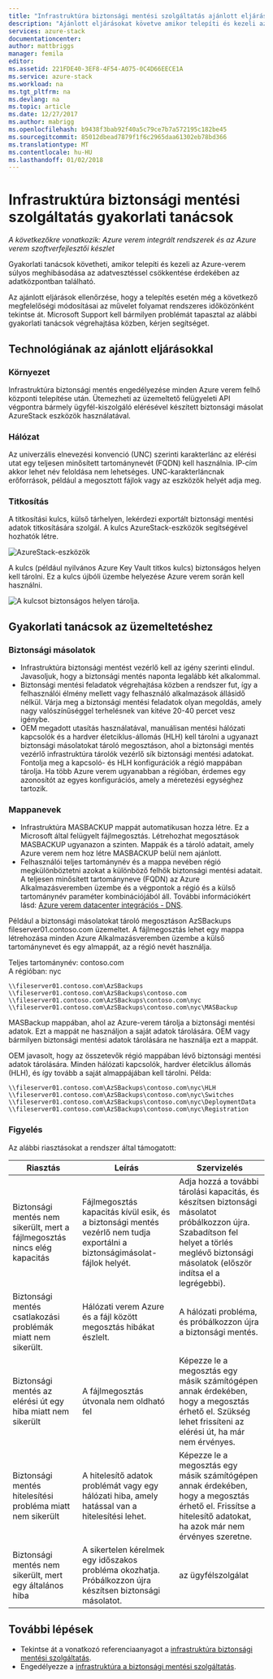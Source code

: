```yaml
---
title: "Infrastruktúra biztonsági mentési szolgáltatás ajánlott eljárások Azure verem |} Microsoft Docs"
description: "Ajánlott eljárásokat követve amikor telepíti és kezeli az Azure-verem segítséget nyújtanak az adatvesztés végzetes hiba esetén az adatközpontban található."
services: azure-stack
documentationcenter: 
author: mattbriggs
manager: femila
editor: 
ms.assetid: 221FDE40-3EF8-4F54-A075-0C4D66EECE1A
ms.service: azure-stack
ms.workload: na
ms.tgt_pltfrm: na
ms.devlang: na
ms.topic: article
ms.date: 12/27/2017
ms.author: mabrigg
ms.openlocfilehash: b9438f3bab92f40a5c79ce7b7a572195c182be45
ms.sourcegitcommit: 85012dbead7879f1f6c2965daa61302eb78bd366
ms.translationtype: MT
ms.contentlocale: hu-HU
ms.lasthandoff: 01/02/2018
---
```

# <a name="infrastructure-backup-service-best-practices"></a>Infrastruktúra biztonsági mentési szolgáltatás gyakorlati tanácsok

*A következőkre vonatkozik: Azure verem integrált rendszerek és az Azure verem szoftverfejlesztői készlet*

Gyakorlati tanácsok követheti, amikor telepíti és kezeli az Azure-verem súlyos meghibásodása az adatvesztéssel csökkentése érdekében az adatközpontban található.

Az ajánlott eljárások ellenőrzése, hogy a telepítés esetén még a következő megfelelőségi módosításai az művelet folyamat rendszeres időközönként tekintse át. Microsoft Support kell bármilyen problémát tapasztal az alábbi gyakorlati tanácsok végrehajtása közben, kérjen segítséget.

## <a name="configuration-best-practices"></a>Technológiának az ajánlott eljárásokkal

### <a name="deployment"></a>Környezet

Infrastruktúra biztonsági mentés engedélyezése minden Azure verem felhő központi telepítése után. Ütemezheti az üzemeltető felügyeleti API végpontra bármely ügyfél-kiszolgáló elérésével készített biztonsági másolat AzureStack eszközök használatával.

### <a name="networking"></a>Hálózat

Az univerzális elnevezési konvenció (UNC) szerinti karakterlánc az elérési utat egy teljesen minősített tartománynevét (FQDN) kell használnia. IP-cím akkor lehet név feloldása nem lehetséges. UNC-karakterláncnak erőforrások, például a megosztott fájlok vagy az eszközök helyét adja meg.

### <a name="encryption"></a>Titkosítás

A titkosítási kulcs, külső tárhelyen, lekérdezi exportált biztonsági mentési adatok titkosítására szolgál. A kulcs AzureStack-eszközök segítségével hozhatók létre. 

![AzureStack-eszközök](media\azure-stack-backup\azure-stack-backup-encryption1.png)

A kulcs (például nyilvános Azure Key Vault titkos kulcs) biztonságos helyen kell tárolni. Ez a kulcs újbóli üzembe helyezése Azure verem során kell használni. 

![A kulcsot biztonságos helyen tárolja.](media\azure-stack-backup\azure-stack-backup-encryption2.png)

## <a name="operational-best-practices"></a>Gyakorlati tanácsok az üzemeltetéshez

### <a name="backups"></a>Biztonsági másolatok

 - Infrastruktúra biztonsági mentést vezérlő kell az igény szerinti elindul. Javasoljuk, hogy a biztonsági mentés naponta legalább két alkalommal.
 - Biztonsági mentési feladatok végrehajtása közben a rendszer fut, így a felhasználói élmény mellett vagy felhasználó alkalmazások állásidő nélkül. Várja meg a biztonsági mentési feladatok olyan megoldás, amely nagy valószínűséggel terhelésnek van kitéve 20-40 percet vesz igénybe.
 - OEM megadott utasítás használatával, manuálisan mentési hálózati kapcsolók és a hardver életciklus-állomás (HLH) kell tárolni a ugyanazt biztonsági másolatokat tároló megosztáson, ahol a biztonsági mentés vezérlő infrastruktúra tárolók vezérlő sík biztonsági mentési adatokat. Fontolja meg a kapcsoló- és HLH konfigurációk a régió mappában tárolja. Ha több Azure verem ugyanabban a régióban, érdemes egy azonosítót az egyes konfigurációs, amely a méretezési egységhez tartozik.

### <a name="folder-names"></a>Mappanevek

 - Infrastruktúra MASBACKUP mappát automatikusan hozza létre. Ez a Microsoft által felügyelt fájlmegosztás. Létrehozhat megosztások MASBACKUP ugyanazon a szinten. Mappák és a tároló adatait, amely Azure verem nem hoz létre MASBACKUP belül nem ajánlott. 
 -  Felhasználói teljes tartománynév és a mappa nevében régió megkülönböztetni azokat a különböző felhők biztonsági mentési adatait. A teljesen minősített tartományneve (FQDN) az Azure Alkalmazásveremben üzembe és a végpontok a régió és a külső tartománynév paraméter kombinációjából áll. További információkért lásd: [Azure verem datacenter integrációs - DNS](azure-stack-integrate-dns.md).

Például a biztonsági másolatokat tároló megosztáson AzSBackups fileserver01.contoso.com üzemeltet. A fájlmegosztás lehet egy mappa létrehozása minden Azure Alkalmazásveremben üzembe a külső tartománynevet és egy almappát, az a régió nevét használja. 

Teljes tartománynév: contoso.com  
A régióban: nyc


    \\fileserver01.contoso.com\AzSBackups
    \\fileserver01.contoso.com\AzSBackups\contoso.com
    \\fileserver01.contoso.com\AzSBackups\contoso.com\nyc
    \\fileserver01.contoso.com\AzSBackups\contoso.com\nyc\MASBackup

MASBackup mappában, ahol az Azure-verem tárolja a biztonsági mentési adatok. Ezt a mappát ne használjon a saját adatok tárolására. OEM vagy bármilyen biztonsági mentési adatok tárolására ne használja ezt a mappát. 

OEM javasolt, hogy az összetevők régió mappában lévő biztonsági mentési adatok tárolására. Minden hálózati kapcsolók, hardver életciklus állomás (HLH), és így tovább a saját almappájában kell tárolni. Példa:

    \\fileserver01.contoso.com\AzSBackups\contoso.com\nyc\HLH
    \\fileserver01.contoso.com\AzSBackups\contoso.com\nyc\Switches
    \\fileserver01.contoso.com\AzSBackups\contoso.com\nyc\DeploymentData
    \\fileserver01.contoso.com\AzSBackups\contoso.com\nyc\Registration

### <a name="monitoring"></a>Figyelés

Az alábbi riasztásokat a rendszer által támogatott:

| Riasztás                                                   | Leírás                                                                                     | Szervizelés                                                                                                                                |
|---------------------------------------------------------|-------------------------------------------------------------------------------------------------|--------------------------------------------------------------------------------------------------------------------------------------------|
| Biztonsági mentés nem sikerült, mert a fájlmegosztás nincs elég kapacitás | Fájlmegosztás kapacitás kívül esik, és a biztonsági mentés vezérlő nem tudja exportálni a biztonságimásolat-fájlok helyét. | Adja hozzá a további tárolási kapacitás, és készítsen biztonsági másolatot próbálkozzon újra. Szabadítson fel helyet a törlés meglévő biztonsági másolatok (először indítsa el a legrégebbi).                    |
| Biztonsági mentés csatlakozási problémák miatt nem sikerült.             | Hálózati verem Azure és a fájl között megosztás hibákat észlelt.                          | A hálózati probléma, és próbálkozzon újra a biztonsági mentés.                                                                                            |
| Biztonsági mentés az elérési út egy hiba miatt nem sikerült                | A fájlmegosztás útvonala nem oldható fel                                                          | Képezze le a megosztás egy másik számítógépen annak érdekében, hogy a megosztás érhető el. Szükség lehet frissíteni az elérési út, ha már nem érvényes.       |
| Biztonsági mentés hitelesítési probléma miatt nem sikerült               | A hitelesítő adatok problémát vagy egy hálózati hiba, amely hatással van a hitelesítési lehet.    | Képezze le a megosztás egy másik számítógépen annak érdekében, hogy a megosztás érhető el. Frissítse a hitelesítő adatokat, ha azok már nem érvényes szeretne. |
| Biztonsági mentés nem sikerült, mert egy általános hiba                    | A sikertelen kérelmek egy időszakos probléma okozhatja. Próbálkozzon újra készítsen biztonsági másolatot.                    | az ügyfélszolgálat                                                                                                                               |

## <a name="next-steps"></a>További lépések

 - Tekintse át a vonatkozó referenciaanyagot a [infrastruktúra biztonsági mentési szolgáltatás](azure-stack-backup-reference.md).  
 - Engedélyezze a [infrastruktúra a biztonsági mentési szolgáltatás](azure-stack-backup-enable-backup-console.md).
